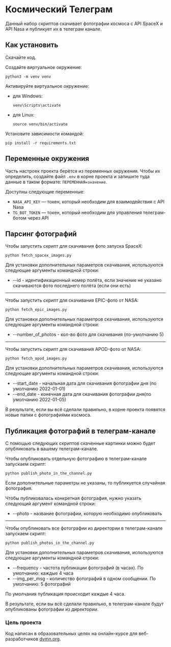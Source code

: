 # Космический Телеграм

Данный набор скриптов скачивает фотографии космоса с API SpaceX и API Nasa и публикует 
их в телеграм канале.

## Как установить

Скачайте код.

Создайте виртуальное окружение:

```
python3 -m venv venv
```

Активируйте виртуальное окружение:

- для Windows:
    ```
    venv\Scripts\activate 
    ```
- для Linux:
    ```
    source venv/bin/activate 
    ```

Установите зависимости командой:

```
pip install -r requirements.txt
```

## Переменные окружения

Часть настроек проекта берётся из переменных окружения. Чтобы их определить,
создайте файл `.env` в корне проекта и запишите туда данные в таком
формате: `ПЕРЕМЕННАЯ=значение`.

Доступны следующие переменные:

- `NASA_API_KEY` — токен, который необходим для взаимодействия с API Nasa 
- `TG_BOT_TOKEN` — токен, который необходим для управления телеграм-ботом через API

## Парсинг фотографий

Чтобы запустить скрипт для скачивания фото запуска SpaceX:
```
python fetch_spacex_images.py
```
Для установки дополнительных параметров скачивания, используются следующие 
аргументы командной строки:
- --id - идентификационный номер полёта, если значение не указано скачиваются 
фото последнего полёта (если они есть) 
___

Чтобы запустить скрипт для скачивания EPIC-фото от NASA:
```
python fetch_epic_images.py
```
Для установки дополнительных параметров скачивания, используются следующие 
аргументы командной строки:
- --number_of_photos - кол-во фото для скачивания (по-умолчанию 5)
___

Чтобы запустить скрипт для скачивания APOD-фото от NASA:
```
python fetch_apod_images.py
```
Для установки дополнительных параметров скачивания, используются следующие 
аргументы командной строки:
- --start_date - начальная дата для скачивания фотографии дня (по умолчанию 2022-01-01)
- --end_date - конечная дата для скачивания фотографии дня(по умолчанию 2022-01-05)

В результате, если вы всё сделали правильно, в корне проекта появятся новые
папки с фотографиями космоса. 

## Публикация фотографий в телеграм-канале
С помощью следующих скриптов скаченные картинки можно будет опубликовать
в вашему телеграм-канале.

Чтобы опубликовать отдельную фотографию в телеграм-канале запускаем скрипт:
```
python publish_photo_in_the_channel.py
```
Если дополнительные параметры не указаны, то публикуется случайная фотография.

Чтобы публиковалась конкретная фотография, нужно указать следующий аргумент 
командной строки:
- --photo - название фотографии, которую необходимо опубликовать
___
Чтобы опубликовать все фотографии из директории в телеграм-канале запускаем 
скрипт:
```
python publish_photos_in_the_channel.py
```
Для установки дополнительных параметров скачивания, используются следующие 
аргументы командной строки:
- --frequency - частота публикации фотографий (в часах). По умолчанию: каждые 4 часа
- --img_per_msg - количество фотографий в одном сообщении. По умолчанию: 5 фотографий

По умолчания публикация происходит каждые 4 часа. 

В результате, если вы всё сделали правильно, в телеграм-канале будут опубликованы
фотографии из директории.

### Цель проекта

Код написан в образовательных целях на онлайн-курсе для
веб-разработчиков [dvmn.org](https://dvmn.org/).
